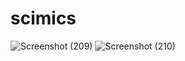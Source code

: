 ﻿# scimics
 
![Screenshot (209)](https://github.com/Vamsi1900111/scimics/assets/90668783/d1c6e07a-355b-4d7a-956e-e723051c1ae2)
![Screenshot (210)](https://github.com/Vamsi1900111/scimics/assets/90668783/a685b46b-36a4-45b8-8e3d-db3b3d5898e3)

